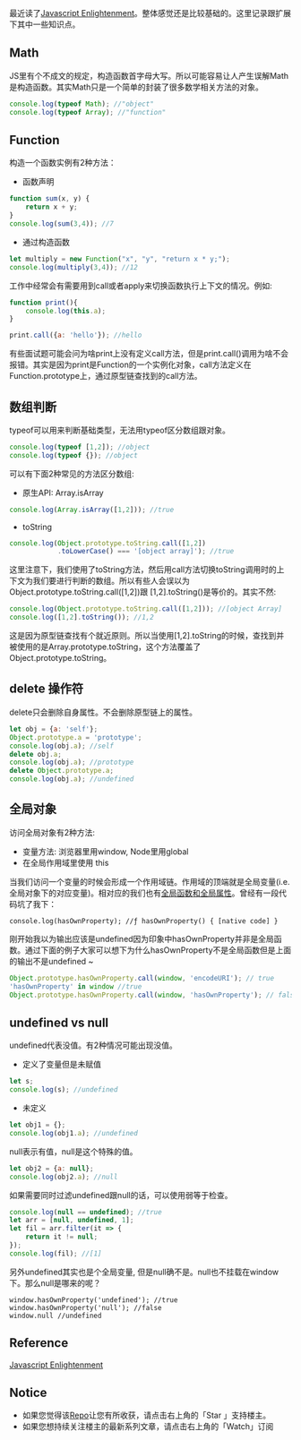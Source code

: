 最近读了[Javascript Enlightenment](https://github.com/n0ruSh/the-art-of-reading/blob/master/javascript/Javascript%20Enlightenment/JavaScript%20Enlightenment.pdf)。整体感觉还是比较基础的。这里记录跟扩展下其中一些知识点。

## Math
JS里有个不成文的规定，构造函数首字母大写。所以可能容易让人产生误解Math是构造函数。其实Math只是一个简单的封装了很多数学相关方法的对象。

```javascript
console.log(typeof Math); //"object"
console.log(typeof Array); //"function"
```

## Function

构造一个函数实例有2种方法：

* 函数声明

```javascript
function sum(x, y) {
    return x + y;
}
console.log(sum(3,4)); //7
```

* 通过构造函数

```javascript
let multiply = new Function("x", "y", "return x * y;");
console.log(multiply(3,4)); //12
```

工作中经常会有需要用到call或者apply来切换函数执行上下文的情况。例如:

```javascript
function print(){
    console.log(this.a);
}

print.call({a: 'hello'}); //hello
```

有些面试题可能会问为啥print上没有定义call方法，但是print.call()调用为啥不会报错。其实是因为print是Function的一个实例化对象，call方法定义在Function.prototype上，通过原型链查找到的call方法。

## 数组判断

typeof可以用来判断基础类型，无法用typeof区分数组跟对象。

```javascript
console.log(typeof [1,2]); //object
console.log(typeof {}); //object
```

可以有下面2种常见的方法区分数组:

* 原生API: Array.isArray

```javascript
console.log(Array.isArray([1,2])); //true
```

* toString

```javascript
console.log(Object.prototype.toString.call([1,2])
            .toLowerCase() === '[object array]'); //true
```

这里注意下，我们使用了toString方法，然后用call方法切换toString调用时的上下文为我们要进行判断的数组。所以有些人会误以为Object.prototype.toString.call([1,2])跟 [1,2].toString()是等价的。其实不然:

```javascript
console.log(Object.prototype.toString.call([1,2])); //[object Array]
console.log([1,2].toString()); //1,2
```
这是因为原型链查找有个就近原则。所以当使用[1,2].toString的时候，查找到并被使用的是Array.prototype.toString，这个方法覆盖了Object.prototype.toString。

## delete 操作符
delete只会删除自身属性。不会删除原型链上的属性。

```javascript
let obj = {a: 'self'};
Object.prototype.a = 'prototype';
console.log(obj.a); //self
delete obj.a;
console.log(obj.a); //prototype
delete Object.prototype.a;
console.log(obj.a); //undefined
```

## 全局对象
访问全局对象有2种方法:

* 变量方法: 浏览器里用window, Node里用global
* 在全局作用域里使用 this

当我们访问一个变量的时候会形成一个作用域链。作用域的顶端就是全局变量(i.e. 全局对象下的对应变量)。相对应的我们也有[全局函数和全局属性](http://www.w3school.com.cn/jsref/jsref_obj_global.asp)。曾经有一段代码坑了我下：

```javacript
console.log(hasOwnProperty); //ƒ hasOwnProperty() { [native code] }
```
刚开始我以为输出应该是undefined因为印象中hasOwnProperty并非是全局函数。通过下面的例子大家可以想下为什么hasOwnProperty不是全局函数但是上面的输出不是undefined ~

```javascript
Object.prototype.hasOwnProperty.call(window, 'encodeURI'); // true
'hasOwnProperty' in window //true
Object.prototype.hasOwnProperty.call(window, 'hasOwnProperty'); // false
```

## undefined vs null
undefined代表没值。有2种情况可能出现没值。

* 定义了变量但是未赋值

```javascript
let s;
console.log(s); //undefined
```

* 未定义

```javascript
let obj1 = {};
console.log(obj1.a); //undefined
```

null表示有值，null是这个特殊的值。

```javascript
let obj2 = {a: null};
console.log(obj2.a); //null
```

如果需要同时过滤undefined跟null的话，可以使用弱等于检查。

```javascript
console.log(null == undefined); //true
let arr = [null, undefined, 1];
let fil = arr.filter(it => {
    return it != null;
});
console.log(fil); //[1]
```

另外undefined其实也是个全局变量, 但是null确不是。null也不挂载在window下。那么null是哪来的呢？
```
window.hasOwnProperty('undefined'); //true
window.hasOwnProperty('null'); //false
window.null //undefined
```

## Reference

[Javascript Enlightenment](https://github.com/n0ruSh/the-art-of-reading/blob/master/javascript/Javascript%20Enlightenment/JavaScript%20Enlightenment.pdf)

## Notice

* 如果您觉得该[Repo](https://github.com/n0ruSh/the-art-of-reading/)让您有所收获，请点击右上角的「Star 」支持楼主。
* 如果您想持续关注楼主的最新系列文章，请点击右上角的「Watch」订阅